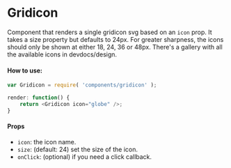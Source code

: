 Gridicon
========

Component that renders a single gridicon svg based on an `icon` prop. It takes a size property but defaults to 24px. For greater sharpness, the icons should only be shown at either 18, 24, 36 or 48px. There's a gallery with all the available icons in devdocs/design.

#### How to use:

```js
var Gridicon = require( 'components/gridicon' );

render: function() {
	return <Gridicon icon="globe" />;
}
```

#### Props

* `icon`: the icon name.
* `size`: (default: 24) set the size of the icon.
* `onClick`: (optional) if you need a click callback.
